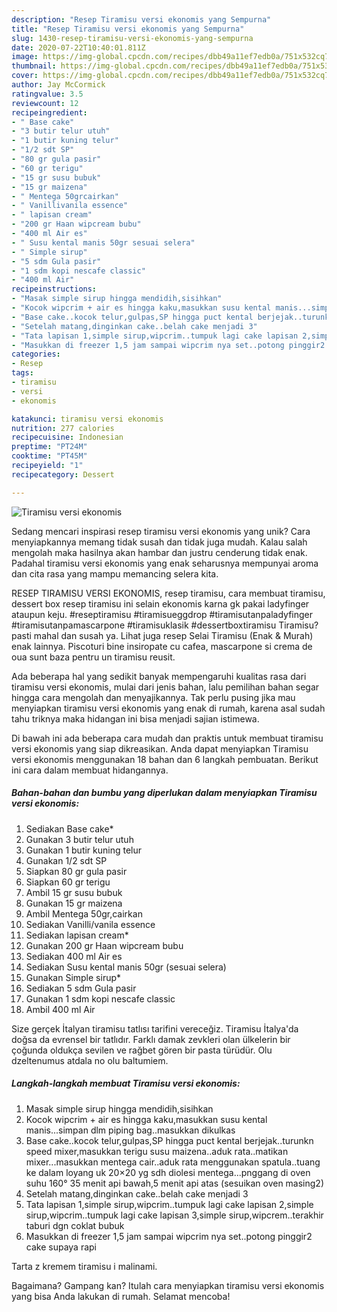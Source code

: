 ```yaml
---
description: "Resep Tiramisu versi ekonomis yang Sempurna"
title: "Resep Tiramisu versi ekonomis yang Sempurna"
slug: 1430-resep-tiramisu-versi-ekonomis-yang-sempurna
date: 2020-07-22T10:40:01.811Z
image: https://img-global.cpcdn.com/recipes/dbb49a11ef7edb0a/751x532cq70/tiramisu-versi-ekonomis-foto-resep-utama.jpg
thumbnail: https://img-global.cpcdn.com/recipes/dbb49a11ef7edb0a/751x532cq70/tiramisu-versi-ekonomis-foto-resep-utama.jpg
cover: https://img-global.cpcdn.com/recipes/dbb49a11ef7edb0a/751x532cq70/tiramisu-versi-ekonomis-foto-resep-utama.jpg
author: Jay McCormick
ratingvalue: 3.5
reviewcount: 12
recipeingredient:
- " Base cake"
- "3 butir telur utuh"
- "1 butir kuning telur"
- "1/2 sdt SP"
- "80 gr gula pasir"
- "60 gr terigu"
- "15 gr susu bubuk"
- "15 gr maizena"
- " Mentega 50grcairkan"
- " Vanillivanila essence"
- " lapisan cream"
- "200 gr Haan wipcream bubu"
- "400 ml Air es"
- " Susu kental manis 50gr sesuai selera"
- " Simple sirup"
- "5 sdm Gula pasir"
- "1 sdm kopi nescafe classic"
- "400 ml Air"
recipeinstructions:
- "Masak simple sirup hingga mendidih,sisihkan"
- "Kocok wipcrim + air es hingga kaku,masukkan susu kental manis...simpan dlm piping bag..masukkan dikulkas"
- "Base cake..kocok telur,gulpas,SP hingga puct kental berjejak..turunkn speed mixer,masukkan terigu susu maizena..aduk rata..matikan mixer...masukkan mentega cair..aduk rata menggunakan spatula..tuang ke dalam loyang uk 20×20 yg sdh diolesi mentega...pnggang di oven suhu 160° 35 menit api bawah,5 menit api atas (sesuikan oven masing2)"
- "Setelah matang,dinginkan cake..belah cake menjadi 3"
- "Tata lapisan 1,simple sirup,wipcrim..tumpuk lagi cake lapisan 2,simple sirup,wipcrim..tumpuk lagi cake lapisan 3,simple sirup,wipcrem..terakhir taburi dgn coklat bubuk"
- "Masukkan di freezer 1,5 jam sampai wipcrim nya set..potong pinggir2 cake supaya rapi"
categories:
- Resep
tags:
- tiramisu
- versi
- ekonomis

katakunci: tiramisu versi ekonomis 
nutrition: 277 calories
recipecuisine: Indonesian
preptime: "PT24M"
cooktime: "PT45M"
recipeyield: "1"
recipecategory: Dessert

---
```



![Tiramisu versi ekonomis](https://img-global.cpcdn.com/recipes/dbb49a11ef7edb0a/751x532cq70/tiramisu-versi-ekonomis-foto-resep-utama.jpg)

Sedang mencari inspirasi resep tiramisu versi ekonomis yang unik? Cara menyiapkannya memang tidak susah dan tidak juga mudah. Kalau salah mengolah maka hasilnya akan hambar dan justru cenderung tidak enak. Padahal tiramisu versi ekonomis yang enak seharusnya mempunyai aroma dan cita rasa yang mampu memancing selera kita.

RESEP TIRAMISU VERSI EKONOMIS, resep tiramisu, cara membuat tiramisu, dessert box resep tiramisu ini selain ekonomis karna gk pakai ladyfinger ataupun keju. #reseptiramisu #tiramisueggdrop #tiramisutanpaladyfinger #tiramisutanpamascarpone #tiramisuklasik #dessertboxtiramisu Tiramisu? pasti mahal dan susah ya. Lihat juga resep Selai Tiramisu (Enak &amp; Murah) enak lainnya. Piscoturi bine insiropate cu cafea, mascarpone si crema de oua sunt baza pentru un tiramisu reusit.

Ada beberapa hal yang sedikit banyak mempengaruhi kualitas rasa dari tiramisu versi ekonomis, mulai dari jenis bahan, lalu pemilihan bahan segar hingga cara mengolah dan menyajikannya. Tak perlu pusing jika mau menyiapkan tiramisu versi ekonomis yang enak di rumah, karena asal sudah tahu triknya maka hidangan ini bisa menjadi sajian istimewa.


Di bawah ini ada beberapa cara mudah dan praktis untuk membuat tiramisu versi ekonomis yang siap dikreasikan. Anda dapat menyiapkan Tiramisu versi ekonomis menggunakan 18 bahan dan 6 langkah pembuatan. Berikut ini cara dalam membuat hidangannya.

<!--inarticleads1-->

##### Bahan-bahan dan bumbu yang diperlukan dalam menyiapkan Tiramisu versi ekonomis:

1. Sediakan  Base cake*
1. Gunakan 3 butir telur utuh
1. Gunakan 1 butir kuning telur
1. Gunakan 1/2 sdt SP
1. Siapkan 80 gr gula pasir
1. Siapkan 60 gr terigu
1. Ambil 15 gr susu bubuk
1. Gunakan 15 gr maizena
1. Ambil  Mentega 50gr,cairkan
1. Sediakan  Vanilli/vanila essence
1. Sediakan  lapisan cream*
1. Gunakan 200 gr Haan wipcream bubu
1. Sediakan 400 ml Air es
1. Sediakan  Susu kental manis 50gr (sesuai selera)
1. Gunakan  Simple sirup*
1. Sediakan 5 sdm Gula pasir
1. Gunakan 1 sdm kopi nescafe classic
1. Ambil 400 ml Air


Size gerçek İtalyan tiramisu tatlısı tarifini vereceğiz. Tiramisu İtalya&#39;da doğsa da evrensel bir tatlıdır. Farklı damak zevkleri olan ülkelerin bir çoğunda oldukça sevilen ve rağbet gören bir pasta türüdür. Olu dzeltenumus atdala no olu baltumiem. 

<!--inarticleads2-->

##### Langkah-langkah membuat Tiramisu versi ekonomis:

1. Masak simple sirup hingga mendidih,sisihkan
1. Kocok wipcrim + air es hingga kaku,masukkan susu kental manis...simpan dlm piping bag..masukkan dikulkas
1. Base cake..kocok telur,gulpas,SP hingga puct kental berjejak..turunkn speed mixer,masukkan terigu susu maizena..aduk rata..matikan mixer...masukkan mentega cair..aduk rata menggunakan spatula..tuang ke dalam loyang uk 20×20 yg sdh diolesi mentega...pnggang di oven suhu 160° 35 menit api bawah,5 menit api atas (sesuikan oven masing2)
1. Setelah matang,dinginkan cake..belah cake menjadi 3
1. Tata lapisan 1,simple sirup,wipcrim..tumpuk lagi cake lapisan 2,simple sirup,wipcrim..tumpuk lagi cake lapisan 3,simple sirup,wipcrem..terakhir taburi dgn coklat bubuk
1. Masukkan di freezer 1,5 jam sampai wipcrim nya set..potong pinggir2 cake supaya rapi


Tarta z kremem tiramisu i malinami. 

Bagaimana? Gampang kan? Itulah cara menyiapkan tiramisu versi ekonomis yang bisa Anda lakukan di rumah. Selamat mencoba!
